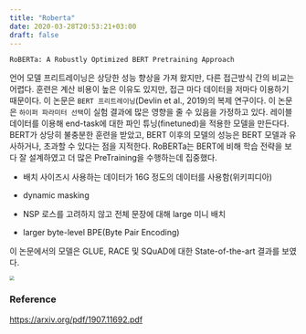 ```yaml
---
title: "Roberta"
date: 2020-03-28T20:53:21+03:00
draft: false
---
```


`RoBERTa: A Robustly Optimized BERT Pretraining Approach` 

언어 모델 프리트레이닝은 상당한 성능 향상을 가져 왔지만, 다른 접근방식 간의 비교는 어렵다. 훈련은 계산 비용이 높은 이유도 있지만, 접근 마다 데이터을 저마다 이용하기 때문이다. 이 논문은 `BERT 프리트레이닝`(Devlin et al., 2019)의 복제 연구이다. 이 논문은 `하이퍼 파라미터 선택`이 실험 결과에 많은 영향을 줄 수 있음을 가정하고 있다. 레이블 데이터를 이용해 end-task에 대한 파인 튜닝(finetuned)을 적용한 모델을 만든다다. BERT가 상당히 불충분한 훈련을 받았고, BERT 이후의 모델의 성능은 BERT 모델과 유사하거나, 초과할 수 있다는 점을 지적한다. RoBERTa는 BERT에 비해 학습 전략을 보다 잘 설계하였고 더 많은 PreTraining을 수행하는데 집중했다.

- 배치 사이즈시 사용하는 데이터가 16G 정도의 데이터를 사용함(위키피디아)

- dynamic masking
- NSP 로스를 고려하지 않고 전체 문장에 대해 large 미니 배치
- larger byte-level BPE(Byte Pair Encoding)



이 논문에서의 모델은 GLUE, RACE 및 SQuAD에 대한 State-of-the-art 결과를 보였다.

<img src="../roberta.png" style="zoom:50%;" />



### Reference

https://arxiv.org/pdf/1907.11692.pdf

